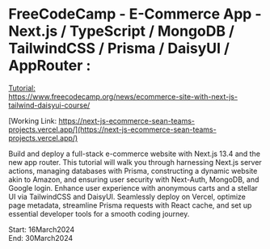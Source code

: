 # FreeCodeCamp - E-Commerce App - Next.js / TypeScript / MongoDB / TailwindCSS / Prisma / DaisyUI / AppRouter :
[Tutorial:</br>](https://www.youtube.com/watch?v=K4ziF0MhbLc&ab_channel=freeCodeCamp.org)
[https://www.freecodecamp.org/news/ecommerce-site-with-next-js-tailwind-daisyui-course/
](https://www.freecodecamp.org/news/ecommerce-site-with-next-js-tailwind-daisyui-course/)

[Working Link: https://next-js-ecommerce-sean-teams-projects.vercel.app/](https://next-js-ecommerce-sean-teams-projects.vercel.app/)

Build and deploy a full-stack e-commerce website with Next.js 13.4 and the new app router. This tutorial will walk you through harnessing Next.js server actions, managing databases with Prisma, constructing a dynamic website akin to Amazon, and ensuring user security with Next-Auth, MongoDB, and Google login. Enhance user experience with anonymous carts and a stellar UI via TailwindCSS and DaisyUI. Seamlessly deploy on Vercel, optimize page metadata, streamline Prisma requests with React cache, and set up essential developer tools for a smooth coding journey. 

Start: 16March2024</br>
End: 30March2024</br>
